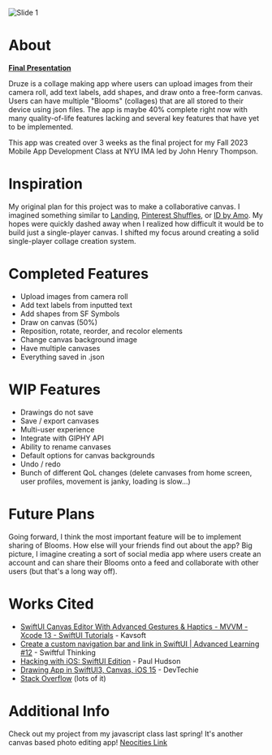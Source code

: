 ![Slide 1](https://github.com/andrewicus2/druze/assets/76884812/6cc2fd9b-7f09-4db5-96df-9bdf1a911590)

# About
[**Final Presentation**](https://www.figma.com/proto/FQBEy3bloUIJs9qN8vAxy5/MoLab?page-id=109%3A157&type=design&node-id=109-158&viewport=515%2C429%2C0.05&t=mhuJgjiGdKGh4NEF-1&scaling=contain&mode=design)

Druze is a collage making app where users can upload images from their camera roll, add text labels, add shapes, and draw onto a free-form canvas. Users can have multiple "Blooms" (collages) that are all stored to their device using json files. The app is maybe 40% complete right now with many quality-of-life features lacking and several key features that have yet to be implemented.

This app was created over 3 weeks as the final project for my Fall 2023 Mobile App Development Class at NYU IMA led by John Henry Thompson. 

# Inspiration
My original plan for this project was to make a collaborative canvas. I imagined something similar to [Landing](https://landing.space/), [Pinterest Shuffles](https://www.shffls.com/), or [ID by Amo](https://x.com/amoamoamo/status/1726212349151871095?s=20). My hopes were quickly dashed away when I realized how difficult it would be to build just a single-player canvas. I shifted my focus around creating a solid single-player collage creation system. 

# Completed Features
- Upload images from camera roll
- Add text labels from inputted text
- Add shapes from SF Symbols
- Draw on canvas (50%)
- Reposition, rotate, reorder, and recolor elements
- Change canvas background image
- Have multiple canvases
- Everything saved in .json

# WIP Features
- Drawings do not save
- Save / export canvases
- Multi-user experience
- Integrate with GIPHY API
- Ability to rename canvases
- Default options for canvas backgrounds
- Undo / redo
- Bunch of different QoL changes (delete canvases from home screen, user profiles, movement is janky, loading is slow...)

# Future Plans
Going forward, I think the most important feature will be to implement sharing of Blooms. How else will your friends find out about the app? Big picture, I imagine creating a sort of social media app where users create an account and can share their Blooms onto a feed and collaborate with other users (but that's a long way off). 

# Works Cited
- [SwiftUI Canvas Editor With Advanced Gestures & Haptics - MVVM - Xcode 13 - SwiftUI Tutorials](https://youtu.be/zvdHmnp8sLA) - Kavsoft
- [Create a custom navigation bar and link in SwiftUI | Advanced Learning #12](https://www.youtube.com/watch?v=aIDT4uuMLHc) - Swiftful Thinking
- [Hacking with iOS: SwiftUI Edition](https://www.hackingwithswift.com/books/ios-swiftui) - Paul Hudson
- [Drawing App in SwiftUI3, Canvas, iOS 15](https://www.youtube.com/watch?v=qoL6pBwdANY) - DevTechie
- [Stack Overflow](https://stackoverflow.com/) (lots of it)

# Additional Info
Check out my project from my javascript class last spring! It's another canvas based photo editing app! [Neocities Link](https://andrewicus.neocities.org/p5-photo/)


